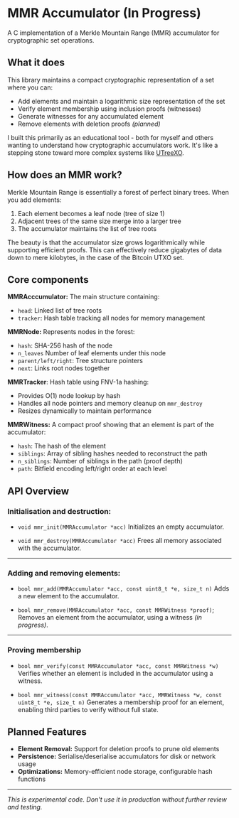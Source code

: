 # MMR Accumulator (In Progress)

A C implementation of a Merkle Mountain Range (MMR) accumulator for cryptographic set operations.

## What it does

This library maintains a compact cryptographic representation of a set where you can:
- Add elements and maintain a logarithmic size representation of the set
- Verify element membership using inclusion proofs (witnesses)
- Generate witnesses for any accumulated element
- Remove elements with deletion proofs  _(planned)_

I built this primarily as an educational tool - both for myself and others wanting to understand how cryptographic accumulators work. It's like a stepping stone toward more complex systems like [UTreeXO](https://github.com/utreexo/utreexo).

## How does an MMR work?

Merkle Mountain Range is essentially a forest of perfect binary trees. When you add elements:

1. Each element becomes a leaf node (tree of size 1)
2. Adjacent trees of the same size merge into a larger tree
3. The accumulator maintains the list of tree roots

The beauty is that the accumulator size grows logarithmically while supporting efficient proofs. This can effectively reduce gigabytes of data down to mere kilobytes, in the case of the Bitcoin UTXO set.

## Core components

**MMRAcccumulator:** The main structure containing:
- `head`: Linked list of tree roots
- `tracker`: Hash table tracking all nodes for memory management

**MMRNode:** Represents nodes in the forest:
- `hash`: SHA-256 hash of the node
- `n_leaves` Number of leaf elements under this node
- `parent/left/right`: Tree structure pointers
- `next`: Links root nodes together

**MMRTracker**: Hash table using FNV-1a hashing:
- Provides O(1) node lookup by hash
- Handles all node pointers and memory cleanup on `mmr_destroy`
- Resizes dynamically to maintain performance

**MMRWitness:** A compact proof showing that an element is part of the accumulator:
- `hash`: The hash of the element
- `siblings`: Array of sibling hashes needed to reconstruct the path
- `n_siblings`: Number of siblings in the path (proof depth)
- `path`: Bitfield encoding left/right order at each level

## API Overview

### Initialisation and destruction:

- `void mmr_init(MMRAccumulator *acc)`
Initializes an empty accumulator.

- `void mmr_destroy(MMRAccumulator *acc)`
Frees all memory associated with the accumulator.

---

### Adding and removing elements:

- `bool mmr_add(MMRAccumulator *acc, const uint8_t *e, size_t n)`
Adds a new element to the accumulator.

- `bool mmr_remove(MMRAccumulator *acc, const MMRWitness *proof)`;
Removes an element from the accumulator, using a witness _(in progress)_.

---

### Proving membership

- `bool mmr_verify(const MMRAccumulator *acc, const MMRWitness *w)`
Verifies whether an element is included in the accumulator using a witness.

- `bool mmr_witness(const MMRAccumulator *acc, MMRWitness *w, const uint8_t *e, size_t n)`
Generates a membership proof for an element, enabling third parties to verify without full state.

## Planned Features

- **Element Removal:** Support for deletion proofs to prune old elements
- **Persistence:** Serialise/deserialise accumulators for disk or network usage
- **Optimizations:** Memory-efficient node storage, configurable hash functions

---

_This is experimental code. Don't use it in production without further review and testing._
